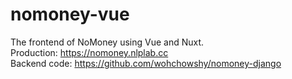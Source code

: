 # nomoney-vue
The frontend of NoMoney using Vue and Nuxt.  
Production: https://nomoney.nlplab.cc    
Backend code: https://github.com/wohchowshy/nomoney-django
